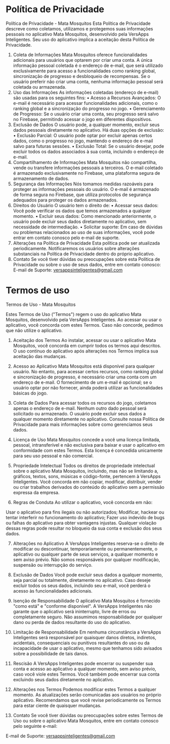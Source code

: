 # Política de Privacidade

Política de Privacidade - Mata Mosquitos
Esta Política de Privacidade descreve como coletamos, utilizamos e protegemos suas informações pessoais no aplicativo Mata Mosquitos, desenvolvido pela VersApps Inteligentes. Seu uso do aplicativo implica a aceitação desta Política de Privacidade.
1. Coleta de Informações
Mata Mosquitos oferece funcionalidades adicionais para usuários que optarem por criar uma conta. A única informação pessoal coletada é o endereço de e-mail, que será utilizado exclusivamente para acesso a funcionalidades como ranking global, sincronização de progresso e desbloqueio de recompensas. Se o usuário preferir não criar uma conta, nenhuma informação pessoal será coletada ou armazenada.
2. Uso das Informações
As informações coletadas (endereço de e-mail) são usadas para os seguintes fins:
•	Acesso a Recursos Avançados: O e-mail é necessário para acessar funcionalidades adicionais, como o ranking global e a sincronização do progresso no jogo.
•	Gerenciamento de Progresso: Se o usuário criar uma conta, seu progresso será salvo no Firebase, permitindo acessar o jogo em diferentes dispositivos.
3. Exclusão de Dados
O usuário pode, a qualquer momento, excluir seus dados pessoais diretamente no aplicativo. Há duas opções de exclusão:
•	Exclusão Parcial: O usuário pode optar por excluir apenas certos dados, como o progresso no jogo, mantendo o endereço de e-mail salvo para futuras sessões.
•	Exclusão Total: Se o usuário desejar, pode excluir todos os dados associados à sua conta, incluindo o endereço de e-mail.
4. Compartilhamento de Informações
Mata Mosquitos não compartilha, vende ou transfere informações pessoais a terceiros. O e-mail coletado é armazenado exclusivamente no Firebase, uma plataforma segura de armazenamento de dados.
5. Segurança das Informações
Nós tomamos medidas razoáveis para proteger as informações pessoais do usuário. O e-mail é armazenado de forma segura no Firebase, que utiliza protocolos de segurança adequados para proteger os dados armazenados.
6. Direitos do Usuário
O usuário tem o direito de:
•	Acessar seus dados: Você pode verificar os dados que temos armazenados a qualquer momento.
•	Excluir seus dados: Como mencionado anteriormente, o usuário pode excluir seus dados diretamente no aplicativo, sem necessidade de intermediação.
•	Solicitar suporte: Em caso de dúvidas ou problemas relacionados ao uso de suas informações, você pode entrar em contato conosco pelo e-mail de suporte.
7. Alterações na Política de Privacidade
Esta política pode ser atualizada periodicamente. Notificaremos os usuários sobre alterações substanciais na Política de Privacidade dentro do próprio aplicativo.
8. Contato
Se você tiver dúvidas ou preocupações sobre esta Política de Privacidade ou sobre o uso de seus dados, entre em contato conosco:
E-mail de Suporte: versappsinteligentes@gmail.com

# Termos de uso
Termos de Uso - Mata Mosquitos

Estes Termos de Uso ("Termos") regem o uso do aplicativo Mata Mosquitos, desenvolvido pela VersApps Inteligentes. Ao acessar ou usar o aplicativo, você concorda com estes Termos. Caso não concorde, pedimos que não utilize o aplicativo.

1. Aceitação dos Termos
Ao instalar, acessar ou usar o aplicativo Mata Mosquitos, você concorda em cumprir todos os termos aqui descritos. O uso contínuo do aplicativo após alterações nos Termos implica sua aceitação das mudanças.

2. Acesso ao Aplicativo
Mata Mosquitos está disponível para qualquer usuário. No entanto, para acessar certos recursos, como ranking global e sincronização de progresso, é necessário criar uma conta com um endereço de e-mail. O fornecimento de um e-mail é opcional; se o usuário optar por não fornecer, ainda poderá utilizar as funcionalidades básicas do jogo.

3. Coleta de Dados
Para acessar todos os recursos do jogo, coletamos apenas o endereço de e-mail. Nenhum outro dado pessoal será solicitado ou armazenado. O usuário pode excluir seus dados a qualquer momento diretamente no aplicativo. Consulte nossa Política de Privacidade para mais informações sobre como gerenciamos seus dados.

4. Licença de Uso
Mata Mosquitos concede a você uma licença limitada, pessoal, intransferível e não exclusiva para baixar e usar o aplicativo em conformidade com estes Termos. Esta licença é concedida unicamente para seu uso pessoal e não comercial.

5. Propriedade Intelectual
Todos os direitos de propriedade intelectual sobre o aplicativo Mata Mosquitos, incluindo, mas não se limitando a, gráficos, textos, sons, músicas e código-fonte, pertencem à VersApps Inteligentes. Você concorda em não copiar, modificar, distribuir, vender ou criar trabalhos derivados do conteúdo do aplicativo sem a permissão expressa da empresa.

6. Regras de Conduta
Ao utilizar o aplicativo, você concorda em não:

Usar o aplicativo para fins ilegais ou não autorizados;
Modificar, hackear ou tentar interferir no funcionamento do aplicativo;
Fazer uso indevido de bugs ou falhas do aplicativo para obter vantagens injustas.
Qualquer violação dessas regras pode resultar no bloqueio da sua conta e exclusão dos seus dados.

7. Alterações no Aplicativo
A VersApps Inteligentes reserva-se o direito de modificar ou descontinuar, temporariamente ou permanentemente, o aplicativo ou qualquer parte de seus serviços, a qualquer momento e sem aviso prévio. Não somos responsáveis por qualquer modificação, suspensão ou interrupção do serviço.

8. Exclusão de Dados
Você pode excluir seus dados a qualquer momento, seja parcial ou totalmente, diretamente no aplicativo. Caso deseje excluir todos os seus dados, incluindo seu e-mail, você perderá o acesso às funcionalidades adicionais.

9. Isenção de Responsabilidade
O aplicativo Mata Mosquitos é fornecido "como está" e "conforme disponível". A VersApps Inteligentes não garante que o aplicativo será ininterrupto, livre de erros ou completamente seguro. Não assumimos responsabilidade por qualquer dano ou perda de dados resultante do uso do aplicativo.

10. Limitação de Responsabilidade
Em nenhuma circunstância a VersApps Inteligentes será responsável por quaisquer danos diretos, indiretos, acidentais, consequenciais ou punitivos resultantes do uso ou da incapacidade de usar o aplicativo, mesmo que tenhamos sido avisados sobre a possibilidade de tais danos.

11. Rescisão
A VersApps Inteligentes pode encerrar ou suspender sua conta e acesso ao aplicativo a qualquer momento, sem aviso prévio, caso você viole estes Termos. Você também pode encerrar sua conta excluindo seus dados diretamente no aplicativo.

12. Alterações nos Termos
Podemos modificar estes Termos a qualquer momento. As atualizações serão comunicadas aos usuários no próprio aplicativo. Recomendamos que você revise periodicamente os Termos para estar ciente de quaisquer mudanças.

13. Contato
Se você tiver dúvidas ou preocupações sobre estes Termos de Uso ou sobre o aplicativo Mata Mosquitos, entre em contato conosco pelo seguinte e-mail:

E-mail de Suporte: versappsinteligentes@gmail.com
